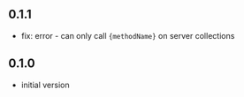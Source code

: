 ## 0.1.1
* fix: error - can only call `{methodName}` on server collections

## 0.1.0
* initial version
